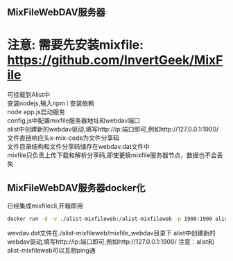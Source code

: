 ## MixFileWebDAV服务器
# 注意: 需要先安装mixfile: https://github.com/InvertGeek/MixFile
可挂载到Alist中 \
安装nodejs,输入npm i 安装依赖 \
node app.js启动服务 \
config.js中配置mixfile服务器地址和webdav端口 \
alist中创建新的webdav驱动,填写http://ip:端口即可,例如http://127.0.0.1:1900/ \
文件直链响应头x-mix-code为文件分享码 \
文件目录结构和文件分享码储存在webdav.dat文件中 \
mixfile只负责上传下载和解析分享码,即使更换mixfile服务器节点，数据也不会丢失 
## MixFileWebDAV服务器docker化
已经集成mixfilecli,开箱即用
```bash
docker run -d -v ./alist-mixfileweb:/alist-mixfileweb -p 1900:1900 alist-mixfileweb:1.0
```
wevdav.dat文件在./alist-mixfileweb/mixfile_webdav目录下
alist中创建新的webdav驱动,填写http://ip:端口即可,例如http://127.0.0.1:1900/ 
注意：alist和alist-mixfileweb可以互相ping通